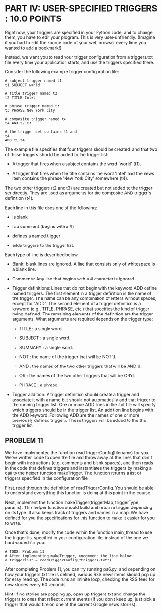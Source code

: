 PART IV: USER-SPECIFIED TRIGGERS : 10.0 POINTS
==============================================

Right now, your triggers are specified in your Python code, and to change them, you have to edit your program. This is very user-unfriendly. (Imagine if you had to edit the source code of your web browser every time you wanted to add a bookmark!)

Instead, we want you to read your trigger configuration from a triggers.txt file every time your application starts, and use the triggers specified there.

Consider the following example trigger configuration file:

    # subject trigger named t1
    t1 SUBJECT world

    # title trigger named t2
    t2 TITLE Intel

    # phrase trigger named t3
    t3 PHRASE New York City

    # composite trigger named t4
    t4 AND t2 t3

    # the trigger set contains t1 and
    t4
    ADD t1 t4

The example file specifies that four triggers should be created, and that two of those triggers should be added to the trigger list:

 - A trigger that fires when a subject contains the word 'world' (t1).

 - A trigger that fires when the title contains the word 'Intel' and the news item contains the phrase 'New York City' somewhere (t4).

The two other triggers (t2 and t3) are created but not added to the trigger set directly. They are used as arguments for the composite AND trigger's definition (t4).

Each line in this file does one of the following:

 - is blank

 - is a comment (begins with a #)

 - defines a named trigger

 - adds triggers to the trigger list.

Each type of line is described below.

 - Blank: blank lines are ignored. A line that consists only of whitespace is a blank line.

 - Comments: Any line that begins with a # character is ignored.

 - Trigger definitions: Lines that do not begin with the keyword ADD define named triggers. The first element in a trigger definition is the name of the trigger. The name can be any combination of letters without spaces, except for "ADD". The second element of a trigger definition is a keyword (e.g., TITLE, PHRASE, etc.) that specifies the kind of trigger being defined. The remaining elements of the definition are the trigger arguments. What arguments are required depends on the trigger type:

    - TITLE : a single word.

    - SUBJECT : a single word.

    - SUMMARY : a single word.

    - NOT : the name of the trigger that will be NOT'd.

    - AND : the names of the two other triggers that will be AND'd.

    - OR : the names of the two other triggers that will be OR'd.

    - PHRASE : a phrase.

 - Trigger addition: A trigger definition should create a trigger and associate it with a name but should not automatically add that trigger to the running trigger list. One or more ADD lines in the .txt file will specify which triggers should be in the trigger list. An addition line begins with the ADD keyword. Following ADD are the names of one or more previously defined triggers. These triggers will be added to the the trigger list.

PROBLEM 11
----------

We have implemented the function readTriggerConfig(filename) for you. We've written code to open the file and throw away all the lines that don't begin with instructions (e.g. comments and blank spaces), and then reads in the code that defines triggers and instantiates the triggers by making a call to the helper function makeTrigger. The function returns a list of triggers specified in the configuration file

First, read through the definition of readTriggerConfig. You should be able to understand everything this function is doing at this point in the course.

Next, implement the function makeTrigger(triggerMap, triggerType, params). This helper function should build and return a trigger depending on its type. It also keeps track of triggers and names in a map. We have defined for you the specifications for this function to make it easier for you to write.

Once that's done, modify the code within the function main_thread to use the trigger list specified in your configuration file, instead of the one we hard-coded for you:

    # TODO: Problem 11
    # After implementing makeTrigger, uncomment the line below:
    # triggerlist = readTriggerConfig("triggers.txt")

After completing Problem 11, you can try running ps6.py, and depending on how your triggers.txt file is defined, various RSS news items should pop up for easy reading. The code runs an infinite loop, checking the RSS feed for new stories every 60 seconds.

Hint: If no stories are popping up, open up triggers.txt and change the triggers to ones that reflect current events (if you don't keep up, just pick a trigger that would fire on one of the current Google news stories).
